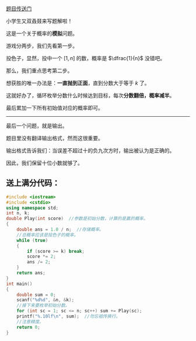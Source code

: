 [题目传送门](https://www.luogu.com.cn/problem/AT4740)

小学生又双叒叕来写题解啦！

这是一个关于概率的**模拟**问题。

游戏分两步，我们先看第一步。

投色子，显然，投中一个 $[1, n]$ 的数，概率是 $\dfrac{1}{n}$ 没错吧。

那么，我们重点思考第二步。

想获胜的唯一办法是：**一直抛到正面**，直到分数大于等于 $k$ 了。

这就好办了，循环枚举分数什么时候达到目标，每次**分数翻倍，概率减半**。

最后累加一下所有初始值对应的概率即可。



------------


最后一个问题，就是输出。

题目里没有翻译输出格式，然而这很重要。

输出格式告诉我们：当误差不超过十的负九次方时，输出被认为是正确的。

因此，我们保留十位小数就够了。

## 送上满分代码：


```cpp
#include <iostream>
#include <cstdio>
using namespace std;
int n, k;
double Play(int score)  //参数是初始分数，计算的是赢的概率。 
{
	double ans = 1.0 / n;  //存储概率。
	//总概率应该是投色子的概率。
	while (true)
	{
		if (score >= k) break;
		score *= 2;
		ans /= 2;
	}
	return ans;
}
int main()
{
	double sum = 0;
	scanf("%d%d", &n, &k);
	//接下来要枚举初始分数。 
	for (int sc = 1; sc <= n; sc++) sum += Play(sc);
	printf("%.10lf\n", sum);  //勿忘祖传换行。
	//注意精度。 
	return 0;
}
```
